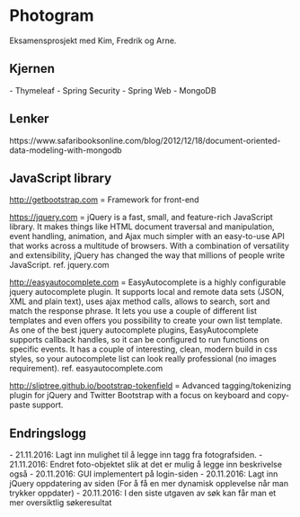 # Photogram
Eksamensprosjekt med Kim, Fredrik og Arne.

<h2>Kjernen</h2>
- Thymeleaf
- Spring Security
- Spring Web
- MongoDB

<h2>Lenker</h2>
https://www.safaribooksonline.com/blog/2012/12/18/document-oriented-data-modeling-with-mongodb

<h2>JavaScript library</h2>

http://getbootstrap.com = Framework for front-end

https://jquery.com = jQuery is a fast, small, and feature-rich JavaScript library. It makes things like HTML document traversal and manipulation, event handling, animation, and Ajax much simpler with an easy-to-use API that works across a multitude of browsers. With a combination of versatility and extensibility, jQuery has changed the way that millions of people write JavaScript. ref. jquery.com

http://easyautocomplete.com = EasyAutocomplete is a highly configurable jquery autocomplete plugin. It supports local and remote data sets (JSON, XML and plain text), uses ajax method calls, allows to search, sort and match the response phrase. It lets you use a couple of different list templates and even offers you possibility to create your own list template. As one of the best jquery autocomplete plugins, EasyAutocomplete supports callback handles, so it can be configured to run functions on specific events. It has a couple of interesting, clean, modern build in css styles, so your autocomplete list can look really professional (no images requirement). ref. easyautocomplete.com

http://sliptree.github.io/bootstrap-tokenfield = Advanced tagging/tokenizing plugin for jQuery and Twitter Bootstrap with a focus on keyboard and copy-paste support.

<h2>Endringslogg</h2>
- 21.11.2016: Lagt inn mulighet til å legge inn tagg fra fotografsiden.
- 21.11.2016: Endret foto-objektet slik at det er mulig å legge inn beskrivelse også
- 20.11.2016: GUI implementert på login-siden
- 20.11.2016: Lagt inn jQuery oppdatering av siden (For å få en mer dynamisk opplevelse når man trykker oppdater)
- 20.11.2016: I den siste utgaven av søk kan får man et mer oversiktlig søkeresultat
